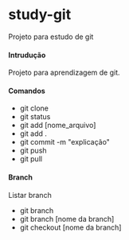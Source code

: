 # study-git
Projeto para estudo de git

#### Intrudução

Projeto para aprendizagem de git.

#### Comandos
- git clone
- git status
- git add [nome_arquivo]
- git add .
- git commit -m "explicação"
- git push
- git pull

#### Branch

Listar branch
- git branch 
- git branch [nome da branch]
- git checkout [nome da branch]